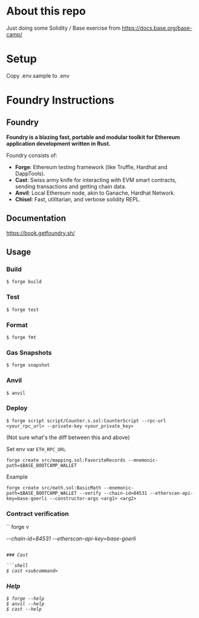
# About this repo
Just doing some Solidity / Base exercise from https://docs.base.org/base-camp/

# Setup
Copy .env.sample to .env

# Foundry Instructions
## Foundry

**Foundry is a blazing fast, portable and modular toolkit for Ethereum application development written in Rust.**

Foundry consists of:

-   **Forge**: Ethereum testing framework (like Truffle, Hardhat and DappTools).
-   **Cast**: Swiss army knife for interacting with EVM smart contracts, sending transactions and getting chain data.
-   **Anvil**: Local Ethereum node, akin to Ganache, Hardhat Network.
-   **Chisel**: Fast, utilitarian, and verbose solidity REPL.

## Documentation

https://book.getfoundry.sh/

## Usage

### Build

```shell
$ forge build
```

### Test

```shell
$ forge test
```

### Format

```shell
$ forge fmt
```

### Gas Snapshots

```shell
$ forge snapshot
```

### Anvil

```shell
$ anvil
```

### Deploy

```shell
$ forge script script/Counter.s.sol:CounterScript --rpc-url <your_rpc_url> --private-key <your_private_key>
```

(Not sure what's the diff between this and above)

Set env var `ETH_RPC_URL`

```
forge create src/mapping.sol:FavoriteRecords --mnemonic-path=$BASE_BOOTCAMP_WALLET
```

Example
```
forge create src/math.sol:BasicMath --mnemonic-path=$BASE_BOOTCAMP_WALLET --verify --chain-id=84531 --etherscan-api-key=base-goerli --constructor-args <arg1> <arg2>
```

### Contract verification
``
forge v <address> <contract> --chain-id=84531 --etherscan-api-key=base-goerli
```

### Cast

```shell
$ cast <subcommand>
```

### Help

```shell
$ forge --help
$ anvil --help
$ cast --help
```
